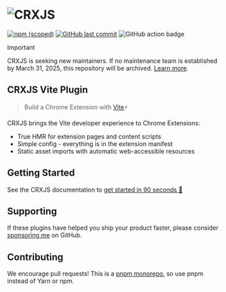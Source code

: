 # ![CRXJS](./banner-github.png)

[![npm (scoped)](https://img.shields.io/npm/v/@crxjs/vite-plugin.svg)](https://www.npmjs.com/package/@crxjs/vite-plugin)
[![GitHub last commit](https://img.shields.io/github/last-commit/crxjs/chrome-extension-tools.svg?logo=github)](https://github.com/crxjs/rollup-plugin-chrome-extension)
![GitHub action badge](https://github.com/crxjs/chrome-extension-tools/actions/workflows/vite-plugin.yml/badge.svg)

> [!IMPORTANT]
> CRXJS is seeking new maintainers. If no maintenance team is established by March 31, 2025, this repository will be archived. [Learn more](https://github.com/crxjs/chrome-extension-tools/discussions/974).

## CRXJS Vite Plugin

> Build a Chrome Extension with [Vite](https://vitejs.dev)⚡

CRXJS brings the Vite developer experience to Chrome Extensions:

- True HMR for extension pages and content scripts
- Simple config - everything is in the extension manifest
- Static asset imports with automatic web-accessible resources

## Getting Started

See the CRXJS documentation to
[get started in 90 seconds 🚀](https://crxjs.dev/vite-plugin)

## Supporting

If these plugins have helped you ship your product faster, please consider
[sponsoring me](https://github.com/sponsors/jacksteamdev) on GitHub.

## Contributing

We encourage pull requests! This is a
[pnpm monorepo](https://pnpm.io/workspaces), so use pnpm instead of Yarn or npm.
